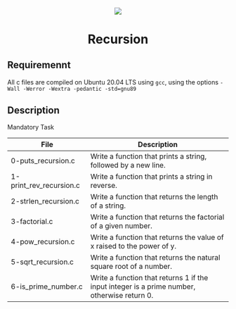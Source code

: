 <h4 align="center">
<div class=HeaderSticker>
<img src="https://media.giphy.com/media/wUekZ8kF515hluZBKc/giphy.gif"/>
</div>
<h1 align="center"> Recursion </h1>
</h4>

## Requiremennt
All c files are compiled on Ubuntu 20.04 LTS using `gcc`, using the options `-Wall -Werror -Wextra -pedantic -std=gnu89`

## Description

Mandatory Task

| File                    | Description                                                                                 |
|-------------------------|---------------------------------------------------------------------------------------------|
| 0-puts_recursion.c      | Write a function that prints a string, followed by a new line.                              |
| 1-print_rev_recursion.c | Write a function that prints a string in reverse.                                           |
| 2-strlen_recursion.c    | Write a function that returns the length of a string.                                       |
| 3-factorial.c           | Write a function that returns the factorial of a given number.                              |
| 4-pow_recursion.c       | Write a function that returns the value of x raised to the power of y.                      |
| 5-sqrt_recursion.c      | Write a function that returns the natural square root of a number.                          |
| 6-is_prime_number.c     | Write a function that returns 1 if the input integer is a prime number, otherwise return 0. |

